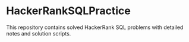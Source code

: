 # HackerRankSQLPractice
This repository contains solved HackerRank SQL problems with detailed notes and solution scripts.

